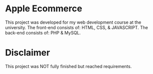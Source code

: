 # Apple Ecommerce
This project was developed for my web development course at the university.
The front-end consists of: HTML, CSS, & JAVASCRIPT.
The back-end consists of: PHP & MySQL.

# Disclaimer
This project was NOT fully finished but reached requirements.
